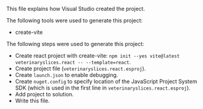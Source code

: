 This file explains how Visual Studio created the project.

The following tools were used to generate this project:
- create-vite

The following steps were used to generate this project:
- Create react project with create-vite: `npm init --yes vite@latest veterinaryslices.react -- --template=react`.
- Create project file (`veterinaryslices.react.esproj`).
- Create `launch.json` to enable debugging.
- Create `nuget.config` to specify location of the JavaScript Project System SDK (which is used in the first line in `veterinaryslices.react.esproj`).
- Add project to solution.
- Write this file.
